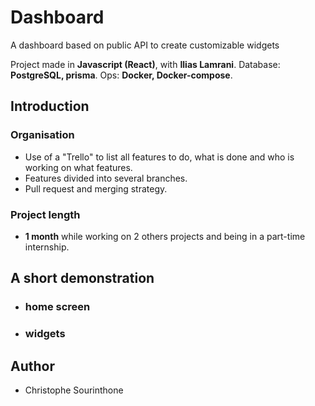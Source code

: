 # Dashboard
A dashboard based on public API to create customizable widgets

Project made in __Javascript (React)__, with __Ilias Lamrani__.
Database: __PostgreSQL, prisma__.
Ops: __Docker, Docker-compose__.

## Introduction
### Organisation
 * Use of a "Trello" to list all features to do, what is done and who is working on what features.
 * Features divided into several branches.
 * Pull request and merging strategy.
 
### Project length
 * __1 month__ while working on 2 others projects and being in a part-time internship.

## A short demonstration
 * ### home screen 
 

 * ### widgets 
   
 
## Author
 * Christophe Sourinthone
